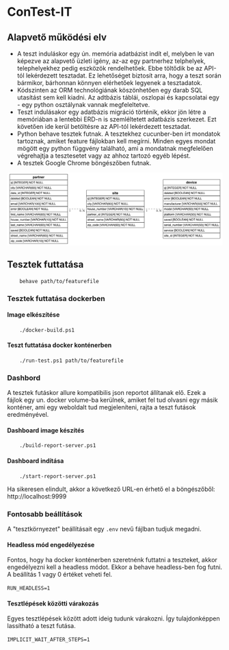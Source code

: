 # ConTest-IT

## Alapvető működési elv

* A teszt induláskor egy ún. memória adatbázist indít el, melyben le van képezve az alapvető üzleti igény, az-az egy partnerhez telphelyek, telephelyekhez pedig eszközök rendelhetőek. Ebbe töltődik be az API-tól lekérdezett tesztadat. Ez lehetőséget biztosít arra, hogy a teszt során bármikor, bárhonnan könnyen elérhetőek legyenek a tesztadatok.
* Kódszinten az ORM technológiának köszönhetően egy darab SQL utasítást sem kell kiadni. Az adtbázis táblái, oszlopai és kapcsolatai egy - egy python osztálynak vannak megfeleltetve.
* Teszt indulásakor egy adatbázis migráció történik, ekkor jön létre a memóriában a lentebbi ERD-n is szemléltetett adatbázis szerkezet. Ezt követően ide kerül betöltésre az API-tól lekérdezett tesztadat.
* Python behave tesztek futnak. A tesztekhez cucunber-ben írt mondatok tartoznak, amiket feature fájlokban kell megírni. Minden egyes mondat mögött egy python függvény található, ami a mondatnak megfelelően végrehajtja a tesztesetet vagy az ahhoz tartozó egyéb lépést. 
* A tesztek Google Chrome böngészőben futnak.

![er_diagram](er_diagram.png)

## Tesztek futtatása

```shell
    behave path/to/featurefile
```

### Tesztek futtatása dockerben

#### Image elkészítése

```shell
    ./docker-build.ps1
```

#### Teszt futtatása docker konténerben

```shell
    ./run-test.ps1 path/to/featurefile
```

### Dashbord

A tesztek futáskor allure kompatibilis json reportot állítanak elő. Ezek a fájlok egy un. docker volume-ba kerülnek, amiket fel tud olvasni egy másik konténer, ami egy weboldalt tud megjeleníteni, rajta a teszt futások eredményével.

#### Dashboard image készítés

```shell
    ./build-report-server.ps1
```

#### Dashboard indítása

```shell
    ./start-report-server.ps1
```
Ha sikeresen elindult, akkor a következő URL-en érhető el a böngészőből: http://localhost:9999

### Fontosabb beállítások

A "tesztkörnyezet" beállításait egy `.env` nevű fájlban tudjuk megadni.

#### Headless mód engedélyezése

Fontos, hogy ha docker konténerben szeretnénk futtatni a teszteket, akkor engedélyezni kell a headless módot. Ekkor a behave headless-ben fog futni. A beállítás 1 vagy 0 értéket veheti fel.

`RUN_HEADLESS=1`

#### Tesztlépések közötti várakozás

Egyes tesztlépések között adott ideig tudunk várakozni. Így tulajdonképpen lassítható a teszt futása.

`IMPLICIT_WAIT_AFTER_STEPS=1`
